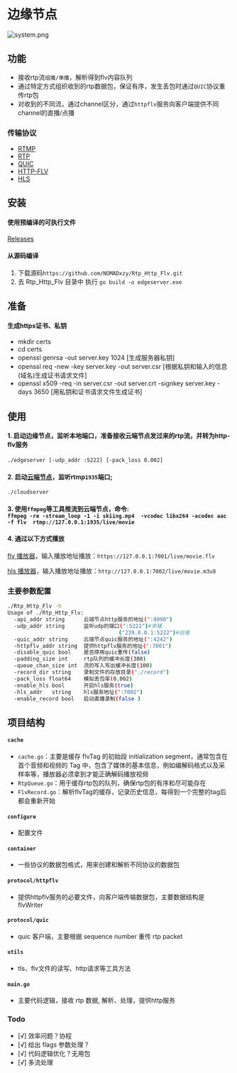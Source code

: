 # 边缘节点

![system.png](https://s2.loli.net/2022/10/04/q2GfX9DdxPhsACH.png)

## 功能
- 接收rtp流`组播/单播`，解析得到flv内容队列
- 通过特定方式组织收到的rtp数据包，保证有序，发生丢包时通过`QUIC`协议重传rtp包
- 对收到的不同流，通过channel区分，通过`httpflv`服务向客户端提供不同channel的直播/点播

### 传输协议
- [RTMP](https://github.com/melpon/rfc/blob/master/rtmp.md)
- [RTP](https://www.rfc-editor.org/rfc/rfc3550.html)
- [QUIC](https://datatracker.ietf.org/doc/html/rfc9000)
- [HTTP-FLV](https://ossrs.io/lts/en-us/docs/v4/doc/delivery-http-flv)
- [HLS](https://www.rfc-editor.org/rfc/pdfrfc/rfc8216.txt.pdf)

## 安装

#### 使用预编译的可执行文件
[Releases](https://github.com/NOMADxzy/Rtp_Http_Flv/releases)
#### 从源码编译
1. 下载源码`https://github.com/NOMADxzy/Rtp_Http_Flv.git`
2. 去 Rtp_Http_Flv 目录中 执行 `go build -o edgeserver.exe`

## 准备
#### 生成https证书、私钥
- mkdir certs
- cd certs
- openssl genrsa -out server.key 1024 [生成服务器私钥]
- openssl req -new -key server.key -out server.csr [根据私钥和输入的信息(域名)生成证书请求文件]
- openssl x509 -req -in server.csr -out server.crt -signkey server.key -days 3650 [用私钥和证书请求文件生成证书]

## 使用

#### 1. 启动边缘节点，监听本地端口，准备接收云端节点发过来的rtp流，并转为http-flv服务
`./edgeserver [-udp_addr :5222] [-pack_loss 0.002]`

#### 2. 启动[云端节点](https://github.com/NOMADxzy/Rtmp_Rtp_Flv)，监听rtmp`1935`端口;
`./cloudserver`

#### 3. 使用`ffmpeg`等工具推流到云端节点，命令: <br>`ffmpeg -re -stream_loop -1 -i skiing.mp4  -vcodec libx264 -acodec aac -f flv  rtmp://127.0.0.1:1935/live/movie`

#### 4. 通过以下方式播放
[flv 播放器](http://bilibili.github.io/flv.js/demo/)，输入播放地址播放：`https://127.0.0.1:7001/live/movie.flv` <br>

[hls 播放器](http://players.akamai.com/players/hlsjs)，输入播放地址播放：`http://127.0.0.1:7002/live/movie.m3u8`



### 主要参数配置

```bash
./Rtp_Http_Flv -h
Usage of ./Rtp_Http_Flv:
  -api_addr string      云端节点http服务的地址(":8090")
  -udp_addr string      监听udp的端口(":5222")#单播
                                   ("239.0.0.1:5222")#组播
  -quic_addr string     云端节点quic服务的地址(":4242")
  -httpflv_addr string  提供httpflv服务的地址(":7001")
  -disable_quic bool    是否停用quic重传(false)
  -padding_size int     rtp队列的缓冲长度(300)
  -queue_chan_size int  流的写入写出缓冲长度(100)
  -record_dir string    录制文件的存放目录("./record")
  -pack_loss float64    模拟丢包率(0.002)
  -enable_hls bool      开启hls服务(true)
  -hls_addr   string    hls服务地址(":7002")
  -enable_record bool   启动直播录制(false )
```



## 项目结构
#### `cache`
- `cache.go`：主要是缓存 flvTag 的初始段 initialization segment，通常包含在首个音频和视频的 Tag 中，包含了媒体的基本信息，例如编解码格式以及采样率等，播放器必须拿到才能正确解码播放视频
- `RtpQueue.go`：用于缓存rtp包的队列，确保rtp包的有序和尽可能存在
- `FlvRecord.go`：解析flvTag的缓存，记录历史信息，每得到一个完整的tag后都会重新开始

#### `configure`
- 配置文件

#### `container`
- 一些协议的数据包格式，用来创建和解析不同协议的数据包

#### `protocol/httpflv`
- 提供httpflv服务的必要文件，向客户端传输数据包，主要数据结构是 flvWriter

#### `protocol/quic`
- quic 客户端，主要根据 sequence number 重传 rtp packet

#### `utils`
- tls、flv文件的读写、http请求等工具方法

#### `main.go`
- 主要代码逻辑，接收 rtp 数据, 解析、处理，提供http服务


### Todo

- [√] 效率问题？协程
- [√] 给出 flags 参数处理？
- [√] 代码逻辑优化？无用包
- [√] 多流处理